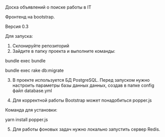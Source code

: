 Доска объявлений о поиске работы в IT

Фронтенд на bootstrap.

Версия 0.3

Для запуска:

1. Склонируйте репозиторий
2. Зайдите в папку проекта и выполните команды:
  
bundle exec bundle

bundle exec rake db:migrate

3. В проекте используется БД PostgreSQL. Перед запуском нужно настроить параметры базы данных данных, создав в папке config файл database.yml

4. Для корректной работы Bootstrap может понадобиться popper.js

Команда для установки:

yarn install popper.js

5. Для работы фоновых задач нужно локально запустить сервер Redis.
